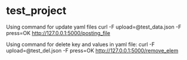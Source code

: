 # test_project

Using command for update yaml files
curl -F upload=@test_data.json -F press=OK http://127.0.0.1:5000/posting_file

Using command for delete key and values in yaml file:
curl -F upload=@test_del.json -F press=OK http://127.0.0.1:5000/remove_elem
